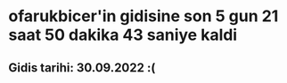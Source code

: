 # ofarukbicer'in gidisine son 5 gun 21 saat 50 dakika 43 saniye kaldi

## Gidis tarihi: 30.09.2022 :(